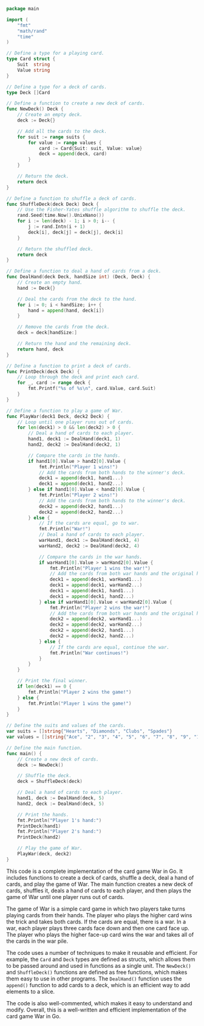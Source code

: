 ```go
package main

import (
	"fmt"
	"math/rand"
	"time"
)

// Define a type for a playing card.
type Card struct {
	Suit  string
	Value string
}

// Define a type for a deck of cards.
type Deck []Card

// Define a function to create a new deck of cards.
func NewDeck() Deck {
	// Create an empty deck.
	deck := Deck{}

	// Add all the cards to the deck.
	for suit := range suits {
		for value := range values {
			card := Card{Suit: suit, Value: value}
			deck = append(deck, card)
		}
	}

	// Return the deck.
	return deck
}

// Define a function to shuffle a deck of cards.
func ShuffleDeck(deck Deck) Deck {
	// Use the Fisher-Yates shuffle algorithm to shuffle the deck.
	rand.Seed(time.Now().UnixNano())
	for i := len(deck) - 1; i > 0; i-- {
		j := rand.Intn(i + 1)
		deck[i], deck[j] = deck[j], deck[i]
	}

	// Return the shuffled deck.
	return deck
}

// Define a function to deal a hand of cards from a deck.
func DealHand(deck Deck, handSize int) (Deck, Deck) {
	// Create an empty hand.
	hand := Deck{}

	// Deal the cards from the deck to the hand.
	for i := 0; i < handSize; i++ {
		hand = append(hand, deck[i])
	}

	// Remove the cards from the deck.
	deck = deck[handSize:]

	// Return the hand and the remaining deck.
	return hand, deck
}

// Define a function to print a deck of cards.
func PrintDeck(deck Deck) {
	// Loop through the deck and print each card.
	for _, card := range deck {
		fmt.Printf("%s of %s\n", card.Value, card.Suit)
	}
}

// Define a function to play a game of War.
func PlayWar(deck1 Deck, deck2 Deck) {
	// Loop until one player runs out of cards.
	for len(deck1) > 0 && len(deck2) > 0 {
		// Deal a hand of cards to each player.
		hand1, deck1 := DealHand(deck1, 1)
		hand2, deck2 := DealHand(deck2, 1)

		// Compare the cards in the hands.
		if hand1[0].Value > hand2[0].Value {
			fmt.Println("Player 1 wins!")
			// Add the cards from both hands to the winner's deck.
			deck1 = append(deck1, hand1...)
			deck1 = append(deck1, hand2...)
		} else if hand1[0].Value < hand2[0].Value {
			fmt.Println("Player 2 wins!")
			// Add the cards from both hands to the winner's deck.
			deck2 = append(deck2, hand1...)
			deck2 = append(deck2, hand2...)
		} else {
			// If the cards are equal, go to war.
			fmt.Println("War!")
			// Deal a hand of cards to each player.
			warHand1, deck1 := DealHand(deck1, 4)
			warHand2, deck2 := DealHand(deck2, 4)

			// Compare the cards in the war hands.
			if warHand1[0].Value > warHand2[0].Value {
				fmt.Println("Player 1 wins the war!")
				// Add the cards from both war hands and the original hands to the winner's deck.
				deck1 = append(deck1, warHand1...)
				deck1 = append(deck1, warHand2...)
				deck1 = append(deck1, hand1...)
				deck1 = append(deck1, hand2...)
			} else if warHand1[0].Value < warHand2[0].Value {
				fmt.Println("Player 2 wins the war!")
				// Add the cards from both war hands and the original hands to the winner's deck.
				deck2 = append(deck2, warHand1...)
				deck2 = append(deck2, warHand2...)
				deck2 = append(deck2, hand1...)
				deck2 = append(deck2, hand2...)
			} else {
				// If the cards are equal, continue the war.
				fmt.Println("War continues!")
			}
		}
	}

	// Print the final winner.
	if len(deck1) == 0 {
		fmt.Println("Player 2 wins the game!")
	} else {
		fmt.Println("Player 1 wins the game!")
	}
}

// Define the suits and values of the cards.
var suits = []string{"Hearts", "Diamonds", "Clubs", "Spades"}
var values = []string{"Ace", "2", "3", "4", "5", "6", "7", "8", "9", "10", "Jack", "Queen", "King"}

// Define the main function.
func main() {
	// Create a new deck of cards.
	deck := NewDeck()

	// Shuffle the deck.
	deck = ShuffleDeck(deck)

	// Deal a hand of cards to each player.
	hand1, deck := DealHand(deck, 5)
	hand2, deck := DealHand(deck, 5)

	// Print the hands.
	fmt.Println("Player 1's hand:")
	PrintDeck(hand1)
	fmt.Println("Player 2's hand:")
	PrintDeck(hand2)

	// Play the game of War.
	PlayWar(deck, deck2)
}
```

This code is a complete implementation of the card game War in Go. It includes functions to create a deck of cards, shuffle a deck, deal a hand of cards, and play the game of War. The main function creates a new deck of cards, shuffles it, deals a hand of cards to each player, and then plays the game of War until one player runs out of cards.

The game of War is a simple card game in which two players take turns playing cards from their hands. The player who plays the higher card wins the trick and takes both cards. If the cards are equal, there is a war. In a war, each player plays three cards face down and then one card face up. The player who plays the higher face-up card wins the war and takes all of the cards in the war pile.

The code uses a number of techniques to make it reusable and efficient. For example, the `Card` and `Deck` types are defined as structs, which allows them to be passed around and used in functions as a single unit. The `NewDeck()` and `ShuffleDeck()` functions are defined as free functions, which makes them easy to use in other programs. The `DealHand()` function uses the `append()` function to add cards to a deck, which is an efficient way to add elements to a slice.

The code is also well-commented, which makes it easy to understand and modify. Overall, this is a well-written and efficient implementation of the card game War in Go.